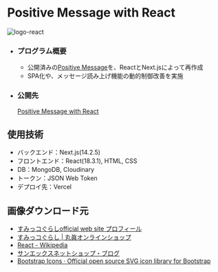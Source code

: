 # Positive Message with React
![logo-react](https://github.com/beginerKosukeT/positiveMessageWithReact/assets/144611948/b16001ba-d424-425b-b0f1-5f9aec164a44)

- ### プログラム概要
  - 公開済みの<a href="https://github.com/beginerKosukeT/positiveMessage">Positive Message</a>を、ReactとNext.jsによって再作成
  - SPA化や、メッセージ読み上げ機能の動的制御改善を実施

- ### 公開先
  <a href="https://positive-message-with-react.vercel.app/user/login">Positive Message with React</a>

## 使用技術
- バックエンド：Next.js(14.2.5)
- フロントエンド：React(18.3.1), HTML, CSS
- DB：MongoDB, Cloudinary
- トークン：JSON Web Token
- デプロイ先：Vercel

## 画像ダウンロード元
- <a href="https://www.san-x.co.jp/sumikko/profile/">すみっコぐらしofficial web site プロフィール</a>
- <a href="https://sunheart-shop.com/c/gr1/san-x/sumikkogurashi"> すみっコぐらし | 丸眞オンラインショップ</a>
- <a href="https://ja.wikipedia.org/wiki/React"> React - Wikipedia</a>
- <a href="https://www.san-x.co.jp/blog/netshop/2017/10/facebook-7.html">サンエックスネットショップ・ブログ</a>
- <a href="https://icons.getbootstrap.jp">Bootstrap Icons · Official open source SVG icon library for Bootstrap</a>
